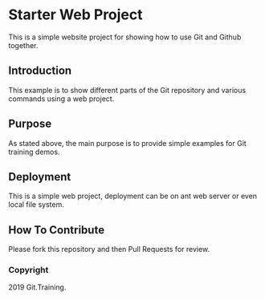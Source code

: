 # Starter Web Project

This is a simple website project for
showing how to use Git and Github together.

## Introduction

This example is to show different parts
of the Git repository and various commands
using a web project.

## Purpose

As stated above, the main purpose is to provide
simple examples for Git training demos.

## Deployment

This is a simple web project, deployment can be
on ant web server or even local file system.

## How To Contribute

Please fork this repository and then Pull Requests for review.

### Copyright

2019 Git.Training.
